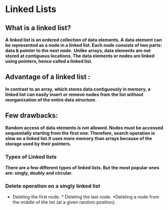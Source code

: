 # Linked Lists
## What is a linked list?
**A linked list is an ordered collection of data elements. A data element can be represented as a node in a linked list. Each node consists of two parts: data & pointer to the next node.**
**Unlike arrays, data elements are not stored at contiguous locations. The data elements or nodes are linked using pointers, hence called a linked list.**
## Advantage of a linked list :
**In contrast to an array, which stores data contiguously in memory, a linked list can easily insert or remove nodes from the list without reorganization of the entire data structure.**
## Few drawbacks:
**Random access of data elements is not allowed. Nodes must be accessed sequentially starting from the first one. Therefore, search operation is slow on a linked list.It uses more memory than arrays because of the storage used by their pointers.**
### Types of Linked lists
**There are a few different types of linked lists. But the most popular ones are: singly, doubly and circular.**
### Delete operation on a singly linked list
* Deleting the first node. * Deleting the last node. *Deleting a node from the middle of the list (at a given random position).
